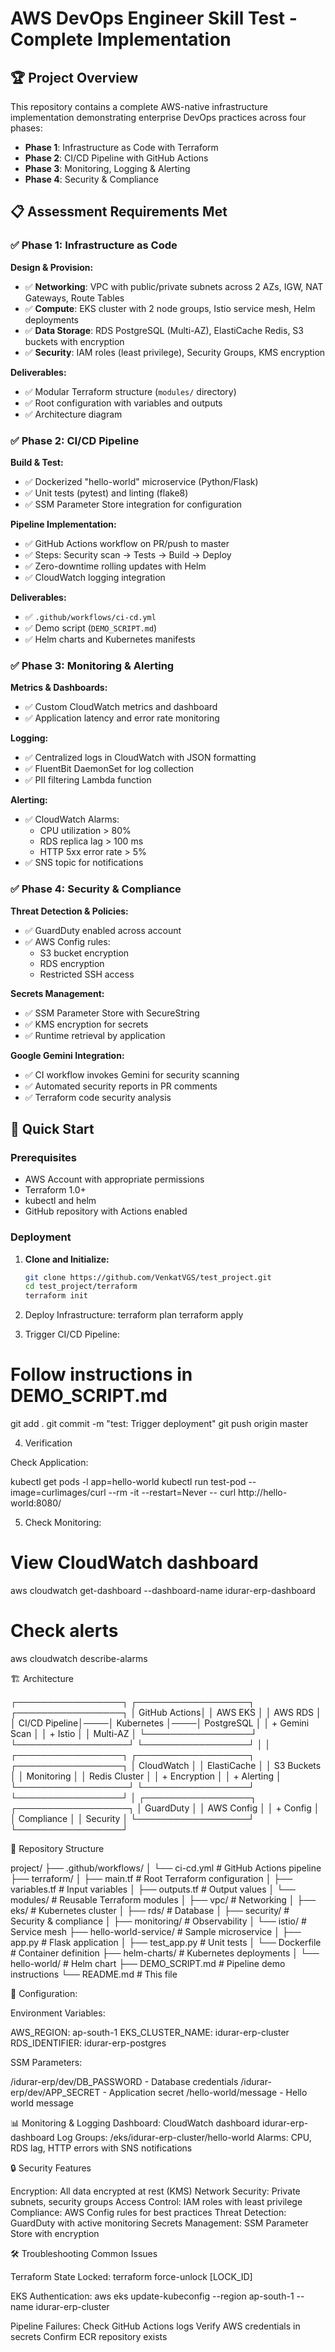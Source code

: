 # AWS DevOps Engineer Skill Test - Complete Implementation

## 🏆 Project Overview
This repository contains a complete AWS-native infrastructure implementation demonstrating enterprise DevOps practices across four phases:
- **Phase 1**: Infrastructure as Code with Terraform
- **Phase 2**: CI/CD Pipeline with GitHub Actions
- **Phase 3**: Monitoring, Logging & Alerting
- **Phase 4**: Security & Compliance

## 📋 Assessment Requirements Met

### ✅ Phase 1: Infrastructure as Code
**Design & Provision:**
- ✅ **Networking**: VPC with public/private subnets across 2 AZs, IGW, NAT Gateways, Route Tables
- ✅ **Compute**: EKS cluster with 2 node groups, Istio service mesh, Helm deployments
- ✅ **Data Storage**: RDS PostgreSQL (Multi-AZ), ElastiCache Redis, S3 buckets with encryption
- ✅ **Security**: IAM roles (least privilege), Security Groups, KMS encryption

**Deliverables:**
- ✅ Modular Terraform structure (`modules/` directory)
- ✅ Root configuration with variables and outputs
- ✅ Architecture diagram

### ✅ Phase 2: CI/CD Pipeline
**Build & Test:**
- ✅ Dockerized "hello-world" microservice (Python/Flask)
- ✅ Unit tests (pytest) and linting (flake8)
- ✅ SSM Parameter Store integration for configuration

**Pipeline Implementation:**
- ✅ GitHub Actions workflow on PR/push to master
- ✅ Steps: Security scan → Tests → Build → Deploy
- ✅ Zero-downtime rolling updates with Helm
- ✅ CloudWatch logging integration

**Deliverables:**
- ✅ `.github/workflows/ci-cd.yml`
- ✅ Demo script (`DEMO_SCRIPT.md`)
- ✅ Helm charts and Kubernetes manifests

### ✅ Phase 3: Monitoring & Alerting
**Metrics & Dashboards:**
- ✅ Custom CloudWatch metrics and dashboard
- ✅ Application latency and error rate monitoring

**Logging:**
- ✅ Centralized logs in CloudWatch with JSON formatting
- ✅ FluentBit DaemonSet for log collection
- ✅ PII filtering Lambda function

**Alerting:**
- ✅ CloudWatch Alarms:
  - CPU utilization > 80%
  - RDS replica lag > 100 ms
  - HTTP 5xx error rate > 5%
- ✅ SNS topic for notifications

### ✅ Phase 4: Security & Compliance
**Threat Detection & Policies:**
- ✅ GuardDuty enabled across account
- ✅ AWS Config rules:
  - S3 bucket encryption
  - RDS encryption
  - Restricted SSH access

**Secrets Management:**
- ✅ SSM Parameter Store with SecureString
- ✅ KMS encryption for secrets
- ✅ Runtime retrieval by application

**Google Gemini Integration:**
- ✅ CI workflow invokes Gemini for security scanning
- ✅ Automated security reports in PR comments
- ✅ Terraform code security analysis

## 🚀 Quick Start

### Prerequisites
- AWS Account with appropriate permissions
- Terraform 1.0+
- kubectl and helm
- GitHub repository with Actions enabled

### Deployment

1. **Clone and Initialize:**
   ```bash
   git clone https://github.com/VenkatVGS/test_project.git
   cd test_project/terraform
   terraform init

2. Deploy Infrastructure:
   terraform plan
   terraform apply

3. Trigger CI/CD Pipeline:

# Follow instructions in DEMO_SCRIPT.md
git add .
git commit -m "test: Trigger deployment"
git push origin master

4. Verification

Check Application:

kubectl get pods -l app=hello-world
kubectl run test-pod --image=curlimages/curl --rm -it --restart=Never -- curl http://hello-world:8080/

5. Check Monitoring:

# View CloudWatch dashboard
aws cloudwatch get-dashboard --dashboard-name idurar-erp-dashboard

# Check alerts
aws cloudwatch describe-alarms

🏗️ Architecture

┌─────────────────┐    ┌──────────────────┐    ┌─────────────────┐
│   GitHub Actions│    │   AWS EKS        │    │   AWS RDS       │
│   CI/CD Pipeline│────│   Kubernetes     │────│   PostgreSQL    │
│   + Gemini Scan │    │   + Istio        │    │   Multi-AZ      │
└─────────────────┘    └──────────────────┘    └─────────────────┘
                              │
                              │
┌─────────────────┐    ┌──────────────────┐    ┌─────────────────┐
│   CloudWatch    │    │   ElastiCache    │    │   S3 Buckets    │
│   Monitoring    │    │   Redis Cluster  │    │   + Encryption  │
│   + Alerting    │    └──────────────────┘    └─────────────────┘
└─────────────────┘
                              │
┌─────────────────┐    ┌──────────────────┐
│   GuardDuty     │    │   AWS Config     │
│   + Config      │    │   Compliance     │
│   Security      │    └──────────────────┘
└─────────────────┘

📁 Repository Structure

project/
├── .github/workflows/
│   └── ci-cd.yml              # GitHub Actions pipeline
├── terraform/
│   ├── main.tf                # Root Terraform configuration
│   ├── variables.tf           # Input variables
│   ├── outputs.tf             # Output values
│   └── modules/               # Reusable Terraform modules
│       ├── vpc/               # Networking
│       ├── eks/               # Kubernetes cluster
│       ├── rds/               # Database
│       ├── security/          # Security & compliance
│       ├── monitoring/        # Observability
│       └── istio/             # Service mesh
├── hello-world-service/       # Sample microservice
│   ├── app.py                 # Flask application
│   ├── test_app.py            # Unit tests
│   └── Dockerfile             # Container definition
├── helm-charts/               # Kubernetes deployments
│   └── hello-world/           # Helm chart
├── DEMO_SCRIPT.md             # Pipeline demo instructions
└── README.md                  # This file

🔧 Configuration:

Environment Variables:

AWS_REGION: ap-south-1
EKS_CLUSTER_NAME: idurar-erp-cluster
RDS_IDENTIFIER: idurar-erp-postgres

SSM Parameters:

/idurar-erp/dev/DB_PASSWORD - Database credentials
/idurar-erp/dev/APP_SECRET - Application secret
/hello-world/message - Hello world message

📊 Monitoring & Logging
Dashboard: CloudWatch dashboard idurar-erp-dashboard
Log Groups: /eks/idurar-erp-cluster/hello-world
Alarms: CPU, RDS lag, HTTP errors with SNS notifications

🔒 Security Features

Encryption: All data encrypted at rest (KMS)
Network Security: Private subnets, security groups
Access Control: IAM roles with least privilege
Compliance: AWS Config rules for best practices
Threat Detection: GuardDuty with active monitoring
Secrets Management: SSM Parameter Store with encryption

🛠️ Troubleshooting
Common Issues

Terraform State Locked:
terraform force-unlock [LOCK_ID]

EKS Authentication:
aws eks update-kubeconfig --region ap-south-1 --name idurar-erp-cluster

Pipeline Failures:
Check GitHub Actions logs
Verify AWS credentials in secrets
Confirm ECR repository exists
